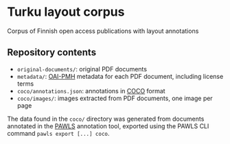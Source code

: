 # Turku layout corpus

Corpus of Finnish open access publications with layout annotations

## Repository contents

- `original-documents/`: original PDF documents
- `metadata/`: [OAI-PMH](https://www.openarchives.org/pmh/) metadata for each PDF document, including license terms
- `coco/annotations.json`: annotations in [COCO](https://cocodataset.org/) format
- `coco/images/`: images extracted from PDF documents, one image per page

The data found in the `coco/` directory was generated from documents
annotated in the [PAWLS](https://github.com/allenai/pawls) annotation tool,
exported using the PAWLS CLI command `pawls export [...] coco`.
